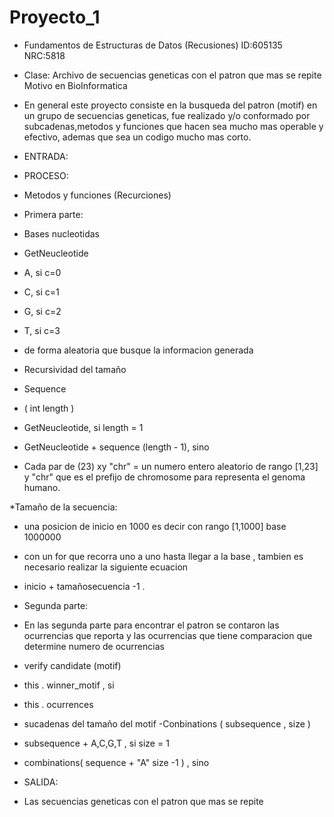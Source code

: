 # Proyecto_1
* Fundamentos de Estructuras de Datos (Recusiones) ID:605135  NRC:5818
* Clase: Archivo de secuencias geneticas con el patron que mas se repite Motivo en BioInformatica

* En general este proyecto consiste en la busqueda del patron (motif) en un grupo de secuencias geneticas, fue realizado y/o conformado por subcadenas,metodos y funciones que hacen sea mucho mas operable y efectivo, ademas que sea un codigo mucho mas corto.

* ENTRADA:

* PROCESO:

* Metodos y funciones (Recurciones)

* Primera parte:

* Bases nucleotidas

* GetNeucleotide

* A, si c=0

* C, si c=1

* G, si c=2

* T, si c=3

* de forma aleatoria que busque la informacion generada

* Recursividad del tamaño

* Sequence

* ( int length )

* GetNeucleotide, si length = 1

* GetNeucleotide + sequence (length - 1), sino

* Cada par de (23) xy "chr" = un numero entero aleatorio de rango [1,23] y "chr" que es el prefijo de chromosome para representa el genoma humano.

*Tamaño de la secuencia:

* una posicion de inicio en 1000 es decir con rango [1,1000] base 1000000

* con un for que recorra uno a uno hasta llegar a la base , tambien es necesario realizar la siguiente ecuacion

* inicio + tamañosecuencia -1 .

* Segunda parte:

* En las segunda parte para encontrar el patron se contaron las ocurrencias que reporta y las ocurrencias que tiene
comparacion que determine numero de ocurrencias

* verify candidate (motif)

* this . winner_motif , si

* this . ocurrences

* sucadenas del tamaño del motif -Conbinations ( subsequence , size )

* subsequence + A,C,G,T , si size = 1

* combinations( sequence + "A" size -1 ) , sino

* SALIDA:

* Las secuencias geneticas con el patron que mas se repite
